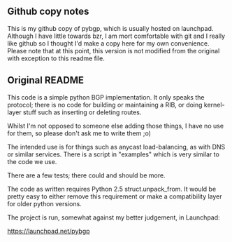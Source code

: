 Github copy notes
-----------------

This is my github copy of pybgp, which is usually hosted on launchpad. Although
I have little towards bzr, I am mort comfortable with git and I really like
github so I thought I'd make a copy here for my own convenience. Please note
that at this point, this version is not modified from the original with
exception to this readme file.


Original README
---------------

This code is a simple python BGP implementation. It only speaks the protocol;
there is no code for building or maintaining a RIB, or doing kernel-layer
stuff such as inserting or deleting routes.

Whilst I'm not opposed to someone else adding those things, I have no use
for them, so please don't ask me to write them ;o)

The intended use is for things such as anycast load-balancing, as with DNS
or similar services. There is a script in "examples" which is very similar
to the code we use.

There are a few tests; there could and should be more.

The code as written requires Python 2.5 struct.unpack_from. It would be pretty
easy to either remove this requirement or make a compatibility layer for older
python versions.



The project is run, somewhat against my better judgement, in Launchpad:

 https://launchpad.net/pybgp

